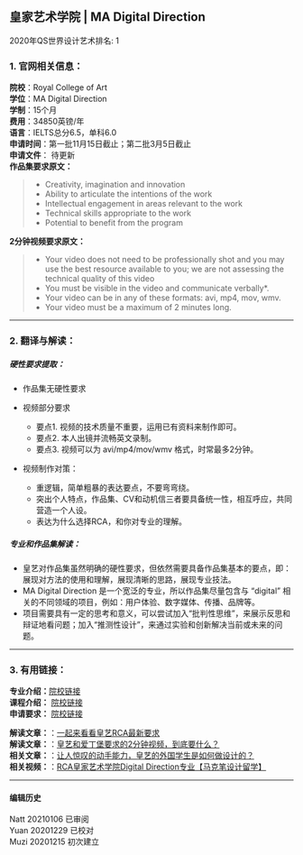 ## 皇家艺术学院 | MA Digital Direction

2020年QS世界设计艺术排名: 1  

### 1. 官网相关信息：  

**院校**：Royal College of Art  
**学位**：MA Digital Direction  
**学制**：15个月  
**费用**：34850英镑/年  
**语言**：IELTS总分6.5，单科6.0  
**申请时间**：第一批11月15日截止；第二批3月5日截止  
**申请文件**： 待更新  
**作品集要求原文：**   

> - Creativity, imagination and innovation  
> - Ability to articulate the intentions of the work  
> - Intellectual engagement in areas relevant to the work  
> - Technical skills appropriate to the work  
> - Potential to benefit from the program   



**2分钟视频要求原文：**   


> -  Your video does not need to be professionally shot and you may use the best resource available to you; we are not assessing the technical quality of this video  
> -  You must be visible in the video and communicate verbally*.  
> -  Your video can be in any of these formats: avi, mp4, mov, wmv.  
> -  Your video must be a maximum of 2 minutes long.  


---


### 2. 翻译与解读：

##### 硬性要求提取：
- 作品集无硬性要求  


- 视频部分要求  

  - 要点1. 视频的技术质量不重要，运用已有资料来制作即可。  
  - 要点2. 本人出镜并流畅英文录制。  
  - 要点3. 视频可以为 avi/mp4/mov/wmv 格式，时常最多2分钟。  


- 视频制作对策：  

  - 重逻辑，简单粗暴的表达要点，不要弯弯绕。  
  - 突出个人特点，作品集、CV和动机信三者要具备统一性，相互呼应，共同营造一个人设。  
  - 表达为什么选择RCA，和你对专业的理解。  


##### 专业和作品集解读：  


- 皇艺对作品集虽然明确的硬性要求，但依然需要具备作品集基本的要点，即：展现对方法的使用和理解，展现清晰的思路，展现专业技法。  
- MA Digital Direction 是一个宽泛的专业，所以作品集尽量包含与 “digital” 相关的不同领域的项目，例如：用户体验、数字媒体、传播、品牌等。  
- 项目需要具有一定的思考和意义，可以尝试加入“批判性思维”，来展示反思和辩证地看问题；加入“推测性设计”，来通过实验和创新解决当前或未来的问题。  

---


### 3. 有用链接：

**专业介绍：**[院校链接](https://www.rca.ac.uk/schools/school-of-communication/digital-direction/)  
**课程介绍：** [院校链接](https://www.rca.ac.uk/schools/school-of-communication/digital-direction/#curriculum)  
**申请要求：** [院校链接](https://www.rca.ac.uk/studying-at-the-rca/apply/entrance-requirements/ma-entrance-requirements/)  


**解读文章：**：[一起来看看皇艺RCA最新要求](http://www.makebi.net/38630.html)  
**解读文章：**：[皇艺和爱丁堡要求的2分钟视频，到底要什么？](http://www.makebi.net/38406.html)   
**相关文章：**：[让人惊叹的动手能力，皇艺的外国学生是如何做设计的？](http://www.makebi.net/38406.html)  
**相关视频：**：[RCA皇家艺术学院Digital Direction专业【马克笔设计留学】](https://www.bilibili.com/video/av22598279)  



---


#### 编辑历史
Natt 20210106 已审阅  
Yuan 20201229 已校对  
Muzi 20201215 初次建立  
